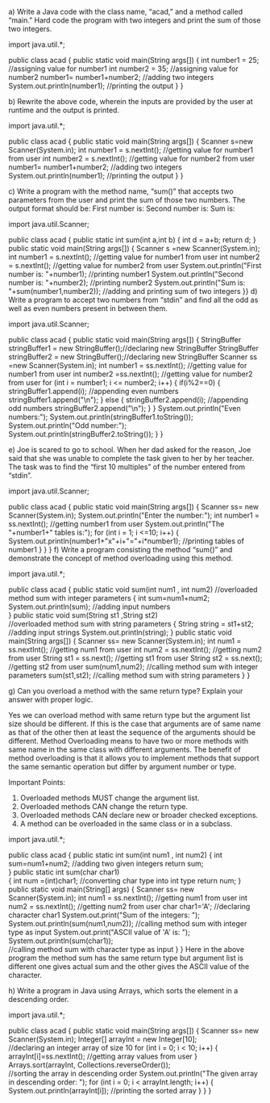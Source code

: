 a) Write a Java code with the class name, “acad,” and a method called “main.”
Hard code the program with two integers and print the sum of those two integers.

import java.util.*;

public class acad {
	public static void main(String args[])
	{
		int number1 = 25;		//assigning value for number1
		int number2 = 35;		//assigning value for number2
		number1= number1+number2;	//adding two integers
		System.out.println(number1);	//printing the output
	}
}

b) Rewrite the above code, wherein the inputs are provided by the user at
runtime and the output is printed.

import java.util.*;

public class acad {
	public static void main(String args[])
	{
		Scanner s=new Scanner(System.in);
		int number1 = s.nextInt();		//getting value for number1 from user
		int number2 = s.nextInt();		//getting value for number2 from user
		number1= number1+number2;		//adding two integers
		System.out.println(number1);	//printing the output
	}
}

c) Write a program with the method name, “sum()” that accepts two parameters from the user and print the sum of those two numbers. The output format should be:
First number is:
Second number is:
Sum is:

import java.util.Scanner;

public class acad
{
	public static int sum(int a,int b)
	{
		int d = a+b;
		return d;
	}
	public static void main(String args[])
	{
		Scanner s =new Scanner(System.in);
		int number1 = s.nextInt();		//getting value for number1 from user
		int number2 = s.nextInt();		//getting value for number2 from user
		System.out.println("First number is: "+number1);	//printing number1
		System.out.println("Second number is: "+number2);	//printing number2
		System.out.println("Sum is: "+sum(number1,number2));	//adding and printing sum of two integers
}}
d) Write a program to accept two numbers from “stdin” and find all the odd as well as even numbers present in between them.

import java.util.Scanner;

public class acad
{
	public static void main(String args[])
	{
	StringBuffer stringBuffer1 = new StringBuffer();//declaring new StringBuffer
	StringBuffer stringBuffer2 = new StringBuffer();//declaring new StringBuffer
	Scanner ss =new Scanner(System.in);
	int number1 = ss.nextInt();		//getting value for number1 from user
	int number2 =ss.nextInt();			//getting value for number2 from user
	for (int i = number1; i <= number2; i++)
	{
		if(i%2==0)
		{
			stringBuffer1.append(i);		//appending even numbers 
			stringBuffer1.append("\n");
		}
		else
		{
			stringBuffer2.append(i);		//appending odd numbers
			stringBuffer2.append("\n");
		}
	}
	System.out.println("Even numbers:");
	System.out.println(stringBuffer1.toString());
	System.out.println("Odd number:");
	System.out.println(stringBuffer2.toString());
}
}

e) Joe is scared to go to school. When her dad asked for the reason, Joe said that she was unable to complete the task given to her by her teacher. The task was to find the “first 10 multiples” of the number entered from “stdin”. 

import java.util.Scanner;

public class acad
{
	public static void main(String args[])
	{
		Scanner ss= new Scanner(System.in);
		System.out.println("Enter the number:");
		int number1 = ss.nextInt();		//getting number1 from user
		System.out.println("The "+number1+" tables is:");
		for (int i = 1; i <=10; i++)
		{
			System.out.println(number1+"x"+i+"="+i*number1);		//printing tables of number1
		}
	}
}
f) Write a program consisting the method “sum()” and demonstrate the concept of method overloading using this method.

import java.util.*;

public class acad
{
	public static void sum(int num1 , int num2)	
//overloaded method sum with integer parameters
	{
		int sum=num1+num2;
		System.out.println(sum);    //adding input numbers     
	}
	public static void sum(String st1 ,String st2)    
//overloaded method sum with string parameters
	{
		String string = st1+st2;	//adding input strings
		System.out.println(string);
	}
	public static void main(String args[])
	{
		Scanner ss= new Scanner(System.in);
		int num1 = ss.nextInt();	//getting num1 from user
		int num2 = ss.nextInt();	//getting num2 from user
		String st1 = ss.next();	//getting st1 from user
		String st2 = ss.next();	//getting st2 from user
		sum(num1,num2);		//calling method sum with integer parameters
		sum(st1,st2);		//calling method sum with string parameters
	}
}

g) Can you overload a method with the same return type? Explain your answer with proper logic.
  
  Yes we can overload method with same return type but the argument list size should be different. If this is the case that arguments are of same name as that of the other then at least the sequence of the arguments should be different.
  Method Overloading means to have two or more methods with same name in the same class with different arguments. The benefit of method overloading is that it allows you to implement methods that support the same semantic operation but differ by argument number or type.

Important Points:

1.	Overloaded methods MUST change the argument list.
2.	Overloaded methods CAN change the return type.
3.	Overloaded methods CAN declare new or broader checked exceptions.
4.	A method can be overloaded in the same class or in a subclass.

import java.util.*;

public class acad
{
	public static int sum(int num1 , int num2)
	{
		int sum=num1+num2;		//adding two given integers
		return sum;			
	}
	public static int  sum(char char1)    
	{
		int num =(int)char1;	//converting char type into int type
		return num;
	}
	public static void main(String[] args)
	{
		Scanner ss= new Scanner(System.in);
		int num1 = ss.nextInt();	//getting num1 from user
		int num2 = ss.nextInt();	//getting num2 from user
		char char1='A';				//declaring character char1
		System.out.print("Sum of the integers: ");
		System.out.println(sum(num1,num2));	
//calling method sum with integer type as input
		System.out.print("ASCII value of 'A' is: ");
		System.out.println(sum(char1));		
//calling method sum with character type as input
	}
}
  Here in the above program the method sum has the same return type but argument list is different one gives actual sum and the other gives the ASCII value of the character.

h) Write a program in Java using Arrays, which sorts the element in a descending order.

import java.util.*;
 
public class acad
{
	public static void main(String args[])
	{
		Scanner ss= new Scanner(System.in);
		Integer[] arrayInt = new Integer[10];	
//declaring an integer array of size 10
		for (int i = 0; i < 10; i++)
		{
			arrayInt[i]=ss.nextInt();		//getting array values from user 
		}
		Arrays.sort(arrayInt, Collections.reverseOrder());		
//sorting the array in descending order
		System.out.println("The given array in descending order: ");
		for (int i = 0; i < arrayInt.length; i++)
		{
			System.out.println(arrayInt[i]);	     //printing the sorted array
		}
	}
}
